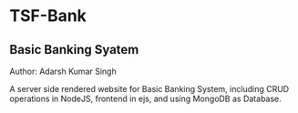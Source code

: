 # TSF-Bank

## Basic Banking Syatem

Author: Adarsh Kumar Singh

A server side rendered website for Basic Banking System, including CRUD operations in NodeJS, frontend in ejs, and using MongoDB as Database.
